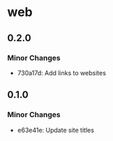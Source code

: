 # web

## 0.2.0

### Minor Changes

- 730a17d: Add links to websites

## 0.1.0

### Minor Changes

- e63e41e: Update site titles
